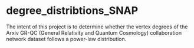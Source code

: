 # degree_distribtions_SNAP
The intent of this project is to determine whether the vertex degrees of the Arxiv GR-QC (General Relativity and Quantum Cosmology) collaboration network dataset follows a power-law distribution.
